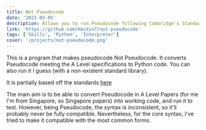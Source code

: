 ```yaml
---
title: Not Pseudocode
date: '2021-03-05'
description: Allows you to run Pseudocode following Cambridge's Standards
link: 'https://github.com/Hackin7/not-pseudocode'
tags: ['Skills', 'Python', 'Interpreter']
cover: '/projects/not-pseudocode.png'
---
```


This is a program that makes pseudocode Not Pseudocode. It converts Pseudocode meeting the A Level specifications to Python code. You can also run it I guess (with a non-existent standard library).

It is partially based off the standards [here](https://drive.google.com/file/d/17cYJY5ruEcjJh_Ve340oSCuwuAZdZ44e/view?usp=sharing)

The main aim is to be able to convert Pseudocode in A Level Papers (for me I'm from Singapore, so Singapore papers) into working code, and run it to test. However, being Pseudocode, the syntax is inconsistent, so it'll probably never be fully compatible. Nevertheless, for the core syntax, I've tried to make it compatible with the most common forms.
